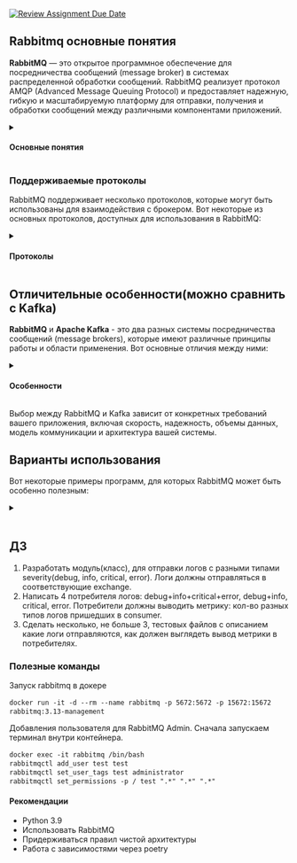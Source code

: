 [![Review Assignment Due Date](https://classroom.github.com/assets/deadline-readme-button-24ddc0f5d75046c5622901739e7c5dd533143b0c8e959d652212380cedb1ea36.svg)](https://classroom.github.com/a/CRWvV-s4)
## Rabbitmq основные понятия
**RabbitMQ** — это открытое программное обеспечение для посредничества сообщений (message broker) в системах распределенной обработки сообщений. RabbitMQ реализует протокол AMQP (Advanced Message Queuing Protocol) и предоставляет надежную, гибкую и масштабируемую платформу для отправки, получения и обработки сообщений между различными компонентами приложений.
<details>
<summary><h4>Основные понятия</h4></summary>

![img.png](content/queue.png)


* **Broker**: RabbitMQ работает как посредник (broker) между отправителем и получателем сообщений. Он принимает сообщения от отправителя и маршрутизирует их к соответствующим получателям.
* **Message**: Сообщение представляет собой единицу данных, которая передается между отправителем и получателем через брокера. Оно содержит полезную нагрузку или информацию, которую требуется передать.
* **Queue**: Очередь используется для хранения сообщений внутри RabbitMQ. Обычно сообщения поступают в очередь от отправителя и извлекаются получателем. Каждое сообщение в очереди ожидает своей обработки.
* **Producer**: Отправитель — это компонент или приложение, которое отправляет сообщения в RabbitMQ для последующей обработки.
* **Consumer**: Потребитель — это компонент или приложение, которое принимает или получает сообщения из очереди RabbitMQ для обработки.
* **Exchange**: Обменник (exchange) управляет маршрутизацией сообщений в RabbitMQ. Он принимает сообщения от производителей и передает их в соответствующие очереди на основе определенных правил маршрутизации.
* **Binding**: Привязка (binding) связывает обменник и очередь вместе. Она определяет, какие сообщения должны быть маршрутизированы из обмена в очередь на основе определенного ключа маршрутизации (routing key).
* **Channel**: Канал (channel) представляет собой логическое соединение между клиентом и брокером в RabbitMQ. Клиенты создают каналы для отправки и получения сообщений, что помогает уменьшить накладные расходы на установку соединения.

</details>

### Поддерживаемые протоколы
RabbitMQ поддерживает несколько протоколов, которые могут быть использованы для взаимодействия с брокером. Вот некоторые из основных протоколов, доступных для использования в RabbitMQ:
<details>
<summary><h4>Протоколы</h4></summary>

* Advanced Message Queuing Protocol (AMQP): AMQP - это открытый и мощный протокол для обмена сообщениями, который RabbitMQ поддерживает изначально. Он предоставляет стандартизированное и надежное средство взаимодействия между клиентами и брокером. RabbitMQ полностью реализует AMQP и может использоваться с клиентами, поддерживающими этот протокол.
* Simple Message Transfer Protocol (SMTP): RabbitMQ также может работать как почтовый сервер, поддерживающий обмен сообщениями по протоколу SMTP. Этот протокол обеспечивает механизм доставки сообщений по электронной почте. SMTP не является основным протоколом RabbitMQ, но он доступен для использования.
* Streaming Text Oriented Messaging Protocol (STOMP): STOMP - это текстовый протокол для обмена сообщениями, который также поддерживается RabbitMQ. Он предоставляет простой и гибкий механизм взаимодействия с брокером и поддерживается различными языками программирования.
* MQTT: RabbitMQ предоставляет плагин MQTT, который позволяет использовать протокол MQTT (Message Queuing Telemetry Transport), популярный протокол для обмена сообщениями в сетях с ограниченной пропускной способностью и низкой задержкой. Этот плагин обеспечивает совместимость с MQTT-клиентами и позволяет взаимодействовать с RabbitMQ по протоколу MQTT.

</details>

## Отличительные особенности(можно сравнить с Kafka)
**RabbitMQ** и **Apache Kafka** - это два разных системы посредничества сообщений (message brokers), которые имеют различные принципы работы и области применения. Вот основные отличия между ними:

<details>
<summary><h4>Особенности</h4></summary>

* Протокол и модель сообщений:
  * RabbitMQ: Использует протокол AMQP (Advanced Message Queuing Protocol). Работает по модели очереди сообщений, где сообщения отправляются в определенные очереди и получаются из них. Распространенная схема работы в синхронном или асинхронном режиме.
  * Kafka: Использует свой собственный протокол, основанный на записях (records). Работает на основе публикации-подписки (publish-subscribe) и хранит сообщения в пределах определенного времени (retention period) или объема хранилища (storage).
* Устойчивость и хранение сообщений:
  * RabbitMQ: Гарантирует сохранность сообщений с помощью подтверждений доставки (delivery confirms) и может хранить сообщения на диске в случае временных сбоев.
  * Kafka: Гарантирует сохранность сообщений на основе асинхронного и компактного хранения журналов (logs), что обеспечивает устойчивость и возможность перечитывания сообщений в любой момент времени.
Скорость и масштабируемость:
  * RabbitMQ: Хорошо подходит для случаев, где требуется обработка большого количества небольших сообщений с низкой задержкой (low latency).
  * Kafka: Оптимизирован для обработки больших объемов сообщений (high-throughput) с высокой скоростью записи и чтения. Обычно используется в случаях, когда требуется потоковая обработка больших объемов данных.
* Отказоустойчивость и репликация:
  * RabbitMQ: Поддерживает режимы репликации и кластеризации, позволяющие обеспечить отказоустойчивость и горизонтальное масштабирование.
  * Kafka: Хорошо масштабируется горизонтально и обеспечивает высокую отказоустойчивость с помощью репликации и шардирования данных.
* Использование в микросервисной архитектуре:
  * RabbitMQ: Широко используется в микросервисных архитектурах для обмена сообщениями между компонентами, обеспечивая гибкость в маршрутизации и коммуникации.
  * Kafka: Часто используется в случаях обработки данных в реальном времени и потоковой обработки. Он может служить основным источником данных (source of truth) и обеспечивать надежное хранение и передачу данных.

</details>

Выбор между RabbitMQ и Kafka зависит от конкретных требований вашего приложения, включая скорость, надежность, объемы данных, модель коммуникации и архитектура вашей системы.
## Варианты использования
Вот некоторые примеры программ, для которых RabbitMQ может быть особенно полезным:

<details>
<summary><h4></h4></summary>

* **Микросервисная архитектуры**: Позволяет разным сервисам и компонентам обмениваться сообщениями, обеспечивая асинхронную коммуникацию и гибкость в маршрутизации сообщений между различными сервисами.
* **Очереди задач**: Вы можете добавлять задачи в очередь, а затем обрабатывать их асинхронно в фоновом режиме. Это особенно полезно для обработки длительных или ресурсоемких задач, таких как обработка изображений или генерация отчетов.
* **Потоковая обработка данных**: RabbitMQ может использоваться для потоковой обработки данных, где данные передаются через сообщения для обработки в режиме реального времени. Это полезно для ситуаций, когда требуется обрабатывать большие объемы данных, таких как события веб-приложений или записи журнала.
* **Системы управления задачами**: RabbitMQ может служить основой для систем управления задачами, включая планирование, распределение и мониторинг выполнения задач. Он позволяет координировать и управлять выполнением задач между различными исполнителями и обеспечивает надежность доставки задач.
* **Интеграционные шины и обмены данных**: RabbitMQ может использоваться в качестве интеграционной шины (ESB) или обмена сообщениями между разными системами и компонентами. Он обеспечивает гибкую и надежную коммуникацию между разными приложениями и служит платформой для обмена данными и интеграции различных систем.

</details>

## ДЗ
1) Разработать модуль(класс), для отправки логов с разными типами severity(debug, info, critical, error). Логи должны отправляться в соответствующие exchange.
2) Написать 4 потребителя логов: debug+info+critical+error, debug+info, critical, error. Потребители должны выводить метрику: кол-во разных типов логов пришедших в consumer.
3) Сделать несколько, не больше 3, тестовых файлов с описанием какие логи отправляются, как должен выглядеть вывод метрики в потребителях.

### Полезные команды
Запуск rabbitmq в докере
```
docker run -it -d --rm --name rabbitmq -p 5672:5672 -p 15672:15672 rabbitmq:3.13-management
```

Добавления пользователя для RabbitMQ Admin. Сначала запускаем терминал внутри контейнера.
```
docker exec -it rabbitmq /bin/bash
rabbitmqctl add_user test test
rabbitmqctl set_user_tags test administrator
rabbitmqctl set_permissions -p / test ".*" ".*" ".*"
```

#### Рекомендации
* Python 3.9
* Использовать RabbitMQ
* Придерживаться правил чистой архитектуры
* Работа с зависимостями через poetry